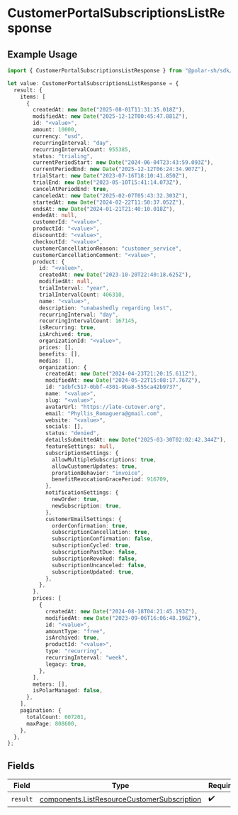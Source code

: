 # CustomerPortalSubscriptionsListResponse

## Example Usage

```typescript
import { CustomerPortalSubscriptionsListResponse } from "@polar-sh/sdk/models/operations/customerportalsubscriptionslist.js";

let value: CustomerPortalSubscriptionsListResponse = {
  result: {
    items: [
      {
        createdAt: new Date("2025-08-01T11:31:35.018Z"),
        modifiedAt: new Date("2025-12-12T00:45:47.881Z"),
        id: "<value>",
        amount: 10000,
        currency: "usd",
        recurringInterval: "day",
        recurringIntervalCount: 955385,
        status: "trialing",
        currentPeriodStart: new Date("2024-06-04T23:43:59.093Z"),
        currentPeriodEnd: new Date("2025-12-12T06:24:34.907Z"),
        trialStart: new Date("2023-07-16T18:10:41.850Z"),
        trialEnd: new Date("2023-05-10T15:41:14.073Z"),
        cancelAtPeriodEnd: true,
        canceledAt: new Date("2025-02-07T05:43:32.303Z"),
        startedAt: new Date("2024-02-22T11:50:37.052Z"),
        endsAt: new Date("2024-01-21T21:40:10.018Z"),
        endedAt: null,
        customerId: "<value>",
        productId: "<value>",
        discountId: "<value>",
        checkoutId: "<value>",
        customerCancellationReason: "customer_service",
        customerCancellationComment: "<value>",
        product: {
          id: "<value>",
          createdAt: new Date("2023-10-20T22:40:18.625Z"),
          modifiedAt: null,
          trialInterval: "year",
          trialIntervalCount: 406310,
          name: "<value>",
          description: "unabashedly regarding lest",
          recurringInterval: "day",
          recurringIntervalCount: 167145,
          isRecurring: true,
          isArchived: true,
          organizationId: "<value>",
          prices: [],
          benefits: [],
          medias: [],
          organization: {
            createdAt: new Date("2024-04-23T21:20:15.611Z"),
            modifiedAt: new Date("2024-05-22T15:08:17.767Z"),
            id: "1dbfc517-0bbf-4301-9ba8-555ca42b9737",
            name: "<value>",
            slug: "<value>",
            avatarUrl: "https://late-cutover.org",
            email: "Phyllis_Romaguera@gmail.com",
            website: "<value>",
            socials: [],
            status: "denied",
            detailsSubmittedAt: new Date("2025-03-30T02:02:42.344Z"),
            featureSettings: null,
            subscriptionSettings: {
              allowMultipleSubscriptions: true,
              allowCustomerUpdates: true,
              prorationBehavior: "invoice",
              benefitRevocationGracePeriod: 916709,
            },
            notificationSettings: {
              newOrder: true,
              newSubscription: true,
            },
            customerEmailSettings: {
              orderConfirmation: true,
              subscriptionCancellation: true,
              subscriptionConfirmation: false,
              subscriptionCycled: true,
              subscriptionPastDue: false,
              subscriptionRevoked: false,
              subscriptionUncanceled: false,
              subscriptionUpdated: true,
            },
          },
        },
        prices: [
          {
            createdAt: new Date("2024-08-18T04:21:45.193Z"),
            modifiedAt: new Date("2023-09-06T16:06:48.196Z"),
            id: "<value>",
            amountType: "free",
            isArchived: true,
            productId: "<value>",
            type: "recurring",
            recurringInterval: "week",
            legacy: true,
          },
        ],
        meters: [],
        isPolarManaged: false,
      },
    ],
    pagination: {
      totalCount: 607201,
      maxPage: 808600,
    },
  },
};
```

## Fields

| Field                                                                                                      | Type                                                                                                       | Required                                                                                                   | Description                                                                                                |
| ---------------------------------------------------------------------------------------------------------- | ---------------------------------------------------------------------------------------------------------- | ---------------------------------------------------------------------------------------------------------- | ---------------------------------------------------------------------------------------------------------- |
| `result`                                                                                                   | [components.ListResourceCustomerSubscription](../../models/components/listresourcecustomersubscription.md) | :heavy_check_mark:                                                                                         | N/A                                                                                                        |